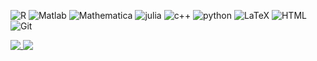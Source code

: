  <div>
 
 ![R](https://img.shields.io/badge/R-0c6334?logo=R&logoColor=white)
 ![Matlab](https://img.shields.io/badge/Matlab-0c6334?logo=Matlab&logoColor=white)
 ![Mathematica](https://img.shields.io/badge/Mathematica-0c6334?logo=Mathematicab&logoColor=white)
 ![julia](https://img.shields.io/badge/Julia-0c6334?logo=Juliab&logoColor=white)
 ![c++](https://img.shields.io/badge/C++-0c6334?logo=C++&logoColor=white)
 ![python](https://img.shields.io/badge/Python-0c6334?logo=Pythonb&logoColor=white)
 ![LaTeX](https://img.shields.io/badge/LaTeX-0c6334?logo=LaTeX&logoColor=white)
 ![HTML](https://img.shields.io/badge/HTML-0c6334?logo=HTML&logoColor=white)
 ![Git](https://img.shields.io/badge/Git-0c6334?logo=Git&logoColor=white) 

</div>


<a href="">
  <img align="top" src="https://github-readme-stats.vercel.app/api/top-langs/?username=sjijon&custom_title=Most%20used%20languages%20(public%20repos)&hide=javascript,CSS&layout=compact&show_icons=true&theme=light&title_color=0c6334&hide_border=true&langs_count=10&card_width=300px" />
</a>
<a href="">
  <img align="top" src="https://github-readme-stats.vercel.app/api?username=sjijon&custom_title=GitHub%20stats&show_icons=true&theme=light&title_color=0c6334&icon_color=0c6334&hide_border=true" />
</a>


